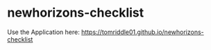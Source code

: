 # newhorizons-checklist

Use the Application here: https://tomriddle01.github.io/newhorizons-checklist